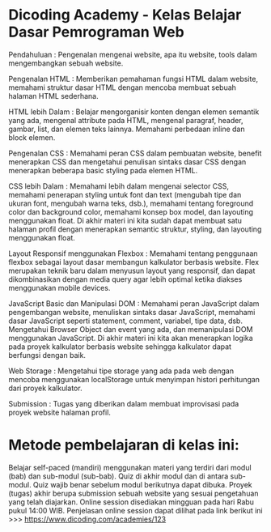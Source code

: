# Dicoding Academy - Kelas Belajar Dasar Pemrograman Web

Pendahuluan : 
Pengenalan mengenai website, apa itu website, tools dalam mengembangkan sebuah website.

Pengenalan HTML : 
Memberikan pemahaman fungsi HTML dalam website, memahami struktur dasar HTML dengan mencoba membuat sebuah halaman HTML sederhana.

HTML lebih Dalam : Belajar mengorganisir konten dengan elemen semantik yang ada, mengenal attribute pada HTML, mengenal paragraf, header, gambar, list, dan elemen teks lainnya. Memahami perbedaan inline dan block elemen.

Pengenalan CSS : Memahami peran CSS dalam pembuatan website, benefit menerapkan CSS dan mengetahui penulisan sintaks dasar CSS dengan menerapkan beberapa basic styling pada elemen HTML.

CSS lebih Dalam : 
Memahami lebih dalam mengenai selector CSS, memahami penerapan styling untuk font dan text (mengubah tipe dan ukuran font, mengubah warna teks, dsb.), memahami tentang foreground color dan background color, memahami konsep box model, dan layouting menggunakan float. Di akhir materi ini kita sudah dapat membuat satu halaman profil dengan menerapkan semantic struktur, styling, dan layouting menggunakan float.

Layout Responsif menggunakan Flexbox : 
Memahami tentang penggunaan flexbox sebagai layout dasar membangun kalkulator berbasis website. Flex merupakan teknik baru dalam menyusun layout yang responsif, dan dapat dikombinasikan dengan media query agar lebih optimal ketika diakses menggunakan mobile devices.

JavaScript Basic dan Manipulasi DOM :
Memahami peran JavaScript dalam pengembangan website, menuliskan sintaks dasar JavaScript, memahami dasar JavaScript seperti statement, comment, variabel, tipe data, dsb. Mengetahui Browser Object dan event yang ada, dan memanipulasi DOM menggunakan JavaScript. Di akhir materi ini kita akan menerapkan logika pada proyek kalkulator berbasis website sehingga kalkulator dapat berfungsi dengan baik.

Web Storage : 
Mengetahui tipe storage yang ada pada web dengan mencoba menggunakan localStorage untuk menyimpan histori perhitungan dari proyek kalkulator.

Submission : 
Tugas yang diberikan dalam membuat improvisasi pada proyek website halaman profil.

# Metode pembelajaran di kelas ini:

Belajar self-paced (mandiri) menggunakan materi yang terdiri dari modul (bab) dan sub-modul (sub-bab).
Quiz di akhir modul dan di antara sub-modul. Quiz wajib benar sebelum modul berikutnya dapat dibuka.
Proyek (tugas) akhir berupa submission sebuah website yang sesuai pengetahuan yang telah diajarkan.
Online session disediakan mingguan pada hari Rabu pukul 14:00 WIB. Penjelasan online session dapat dilihat pada link berikut ini >>> https://www.dicoding.com/academies/123
